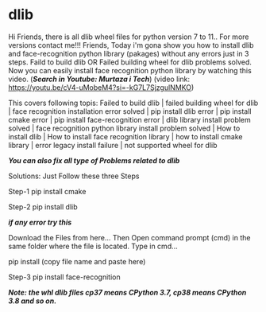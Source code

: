 # dlib
Hi Friends, there is all dlib wheel files for python version 7 to 11.. For more versions contact me!!!
Friends, Today i'm gona show you how to install dlib and face-recognition python library (pakages) without any errors just in 3 steps. Faild to build dlib OR Failed building wheel for dlib problems solved. Now you can easily install face recognition python library by watching this video. 
(***Search in Youtube: Murtaza i Tech***) (video link: https://youtu.be/cV4-uMobeM4?si=-kG7L7SjzgulNMKO)

This covers following topis:
Failed to build dlib | failed building wheel for dlib | face recognition installation error solved | pip install dlib error | pip install cmake error | pip install face-recognition error | dlib library install problem solved | face recognition python library install problem solved | How to install dlib | How to install face recognition library | how to install cmake library | error legacy install failure | not supported wheel for dlib

***You can also fix all type of Problems related to dlib***

Solutions: Just Follow these three Steps

Step-1
pip install cmake

Step-2 
pip install  dlib

***if any error try this***

Download the Files from here... Then Open command prompt (cmd) in the same folder where the file is located. Type in cmd...

pip install (copy file name and paste here) 

Step-3 
pip install face-recognition

***Note: the whl dlib files cp37 means CPython 3.7,  cp38 means CPython 3.8 and so on.***
